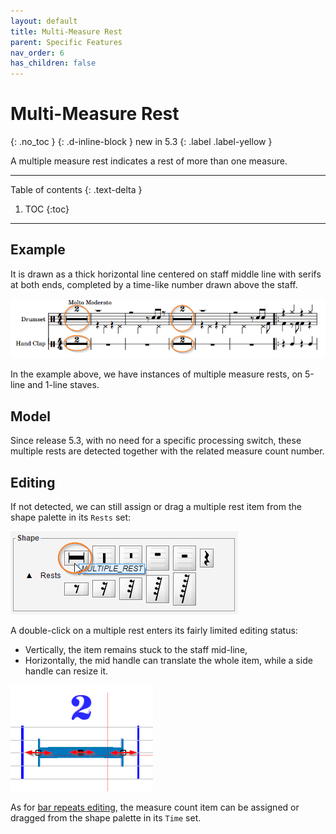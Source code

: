 ```yaml
---
layout: default
title: Multi-Measure Rest
parent: Specific Features
nav_order: 6
has_children: false
---
```


# Multi-Measure Rest
{: .no_toc }
{: .d-inline-block }
new in 5.3
{: .label .label-yellow }

A multiple measure rest  indicates a rest of more than one measure.

---
Table of contents
{: .text-delta }

1. TOC
{:toc}
---

## Example

It is drawn as a thick horizontal line centered on staff middle line
with serifs at both ends, completed by a time-like number drawn above the staff.

![](../assets/images/multiple_rest_example.png)

In the example above, we have instances of multiple measure rests, on 5-line and 1-line staves.

## Model

Since release 5.3, with no need for a specific processing switch, these multiple rests are detected
together with the related measure count number.

## Editing

If not detected, we can still assign or drag a multiple rest item from the shape palette
in its ``Rests`` set:

![](../assets/images/multiple_rest_shape.png)

A double-click on a multiple rest enters its fairly limited editing status: 
- Vertically, the item remains stuck to the staff mid-line,
- Horizontally, the mid handle can translate the whole item, while a side handle can resize it.

![](../assets/images/multiple_rest_edited.png)

As for [bar repeats editing](bar_repeat.md#editing), the measure count item can be assigned
or dragged from the shape palette in its ``Time`` set.


